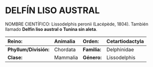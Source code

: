 DELFÍN LISO AUSTRAL
======

NOMBRE CIENTÍFICO: Lissodelphis peronii (Lacépède, 1804). También llamado **Delfín liso austral o Tunina sin aleta**.
               
| Reino:      | Animalia         | Orden:  | Cetartiodactyla |
| :------------- |:-----| :-----|:------------------|
| **Phyllum/División:**     | Chordata | **Familia:** | Delphinidae     |
| **Clase:**     | Mammalia      |   **Género:** | Lissodelphis    |




